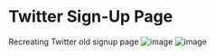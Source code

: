 # Twitter Sign-Up Page
Recreating Twitter old signup page
![image](https://github.com/cacatem/twitter-signup/assets/114022777/8eda42cb-e70f-4930-872e-e63157769a98)
![image](https://github.com/cacatem/twitter-signup/assets/114022777/667c3cb1-e266-4a95-97c0-3b5fdf897029)
